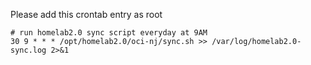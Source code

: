 Please add this crontab entry as root

```shell
# run homelab2.0 sync script everyday at 9AM
30 9 * * * /opt/homelab2.0/oci-nj/sync.sh >> /var/log/homelab2.0-sync.log 2>&1
```
